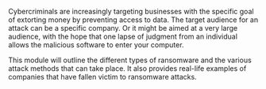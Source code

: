 Cybercriminals are increasingly targeting businesses with the specific goal of extorting money by preventing access to data. The target audience for an attack can be a specific company. Or it might be aimed at a very large audience, with the hope that one lapse of judgment from an individual allows the malicious software to enter your computer.

This module will outline the different types of ransomware and the various attack methods that can take place. It also provides real-life examples of companies that have fallen victim to ransomware attacks.
